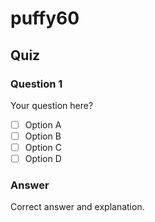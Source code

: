 # puffy60

## Quiz

### Question 1

Your question here?

- [ ] Option A
- [ ] Option B
- [ ] Option C
- [ ] Option D

### Answer

Correct answer and explanation.
